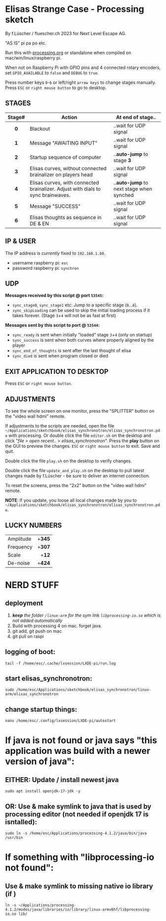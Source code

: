 # Elisas Strange Case - Processing sketch 

By f.Lüscher / fluescher.ch 2023 for Next Level Escape AG.

"AS IS" pi pa po etc.

Run this with [processing.org](http://processing.org/download) or standalone when compiled on mac/win/linux/raspberry pi.

When not on Raspberry Pi with GPIO pins and 4 connected rotary encoders,
set `GPIO_AVAILABLE` to `false` and `DEBUG` to `true`.

Press number keys `0`-`6` or left/right `arrow keys` to change stages manually.
Press `ESC` or `right mouse button` to go to desktop.

## STAGES
| Stage#| Action                                                  | At end of stage..      |
|:-----:|---------------------------------------------------------|-------------------------|
| **0** | Blackout                                                | ..wait for UDP signal  |
| **1** | Message "AWAITING INPUT"                                 | ..wait for UDP signal  |
| **2** | Startup sequence of computer                            | ..**auto-jump** to stage **3** |
| **3** | Elisas curves, without connected brainalizer on players head | ..wait for UDP signal  |
| **4** | Elisas curves, with connected brainalizer. Adjust with dials to sync brainwaves.  | ..**auto-jump** to next stage when synched |
| **5** | Message "SUCCESS"                                       | ..wait for UDP signal  |
| **6** | Elisas thoughts as sequence in DE & EN                  | ..wait for UDP signal  |

## IP & USER
The IP address is *currently* fixed to `192.168.1.60`.

- username raspberry pi: `esc`
- password raspberry pi: `synchron`

## UDP
**Messages received by this script @ port `53545`:**
- `sync_stage0`, `sync_stage1` etc: Jump to a specific stage (`0`...`6`).
- `sync_skipLoading` can be used to skip the initial loading process if it takes forever. (Stage `3`+`4` will not be as fast at first)

**Messages sent by this script to port @ `53544`:**
- `sync_ready` is sent when initially "loaded" stage `3`+`4` (only on startup)
- `sync_success` is sent when both curves where properly aligned by the player
- `sync_end_of_thoughts` is sent after the last thought of elisa
- `sync_died` is sent when program closed or died

## EXIT APPLICATION TO DESKTOP
Press `ESC` or `right mouse button`.

## ADJUSTMENTS
To see the whole screen on one monitor, press the "SPLITTER" button on the "video wall hdmi" remote.

If adjustments to the scripts are needed, open the file `~/Applications/sketchbook/elisas_synchronotron/elisas_synchronotron.pde` with processing.
Or double click the file `editor.sh` on the desktop and click "*file* > *open recent..* > *elisas_synchronotron*".
Press the **play** button on the GUI to preview the changes. `ESC` or `right mouse button` to exit. Save and quit.

Double click the file `play.sh` on the desktop to verify changes.

Double click the file `update_and_play.sh` on the desktop to pull latest changes made by f.Lüscher - be sure to deliver an internet connection.

To reset the screens, press the "2x2" button on the "video wall hdmi" remote.

**NOTE**: If you update, you loose all local changes made by you to `~/Applications/sketchbook/elisas_synchronotron/elisas_synchronotron.pde`.


## LUCKY NUMBERS
|           |          |
|-----------|---------:|
| Amplitude | +**345** |
| Frequency | +**307** |
| Scale     |  +**12** |
| De-noise  | +**424** |


# NERD STUFF
## deployment
1. ***keep** the folder `/linux-arm` for the sym link `libprocessing-io.so` which is not added automatically*
2. Build with processing 4 on mac. forget java.
3. git add, git push on mac
4. git pull on raspi


## logging of boot:
    tail -f /home/esc/.cache/lxsession/LXDE-pi/run.log

## start elisas_synchronotron:
    sudo /home/esc/Applications/sketchbook/elisas_synchronotron/linux-arm/elisas_synchronotron

## change startup things:
    nano /home/esc/.config/lxsession/LXDE-pi/autostart

# If java is not found or java says "this application was build with a newer version of java":

## EITHER: Update / install newest java
    sudo apt install openjdk-17-jdk -y

## OR: Use & make symlink to java that is used by processing editor (not needed if openjdk 17 is isntalled):
	sudo ln -s /home/esc/Applications/processing-4.1.2/java/bin/java /usr/bin


# If something with "libprocessing-io not found":
## Use & make symlink to missing native io library (if )
    ln -s ~/Applications/processing-4.1.2/modes/java/libraries/io/library/linux-armv6hf/libprocessing-io.so lib/
